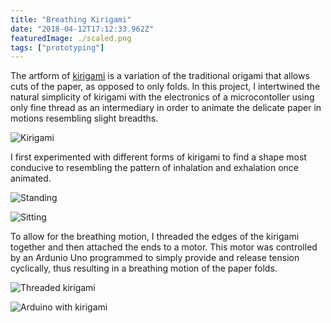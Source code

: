 ```yaml
---
title: "Breathing Kirigami"
date: "2018-04-12T17:12:33.962Z"
featuredImage: ./scaled.png
tags: ["prototyping"]
---
```


The artform of <a href="https://en.wikipedia.org/wiki/Kirigami" target="_blank" class="atomic">kirigami</a> is a variation of the traditional origami that allows cuts of the paper, as opposed to only folds. In this project, I intertwined the natural simplicity of kirigami with the electronics of a microcontoller using only fine thread as an intermediary in order to animate the delicate paper in motions resembling slight breadths.

![Kirigami](./assets/show.png)

I first experimented with different forms of kirigami to find a shape most conducive to resembling the pattern of inhalation and exhalation once animated.

![Standing](./assets/octo.png)

![Sitting](./assets/penta.png)

To allow for the breathing motion, I threaded the edges of the kirigami together and then attached the ends to a motor. This motor was controlled by an Ardunio Uno programmed to simply provide and release tension cyclically, thus resulting in a breathing motion of the paper folds.

![Threaded kirigami](./assets/thread.png)

![Arduino with kirigami](./assets/origami.png)
